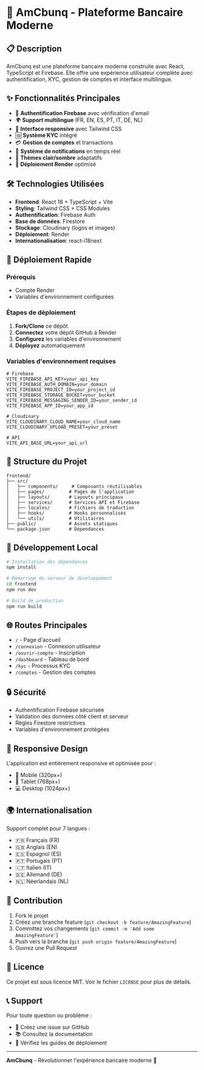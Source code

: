 # 🏦 AmCbunq - Plateforme Bancaire Moderne

## 📋 Description

AmCbunq est une plateforme bancaire moderne construite avec React, TypeScript et Firebase. Elle offre une expérience utilisateur complète avec authentification, KYC, gestion de comptes et interface multilingue.

## ✨ Fonctionnalités Principales

- 🔐 **Authentification Firebase** avec vérification d'email
- 🌍 **Support multilingue** (FR, EN, ES, PT, IT, DE, NL)
- 📱 **Interface responsive** avec Tailwind CSS
- 🆔 **Système KYC** intégré
- 💳 **Gestion de comptes** et transactions
- 🔔 **Système de notifications** en temps réel
- 🎨 **Thèmes clair/sombre** adaptatifs
- 🚀 **Déploiement Render** optimisé

## 🛠️ Technologies Utilisées

- **Frontend**: React 18 + TypeScript + Vite
- **Styling**: Tailwind CSS + CSS Modules
- **Authentification**: Firebase Auth
- **Base de données**: Firestore
- **Stockage**: Cloudinary (logos et images)
- **Déploiement**: Render
- **Internationalisation**: react-i18next

## 🚀 Déploiement Rapide

### Prérequis
- Compte Render
- Variables d'environnement configurées

### Étapes de déploiement

1. **Fork/Clone** ce dépôt
2. **Connectez** votre dépôt GitHub à Render
3. **Configurez** les variables d'environnement
4. **Déployez** automatiquement

### Variables d'environnement requises

```env
# Firebase
VITE_FIREBASE_API_KEY=your_api_key
VITE_FIREBASE_AUTH_DOMAIN=your_domain
VITE_FIREBASE_PROJECT_ID=your_project_id
VITE_FIREBASE_STORAGE_BUCKET=your_bucket
VITE_FIREBASE_MESSAGING_SENDER_ID=your_sender_id
VITE_FIREBASE_APP_ID=your_app_id

# Cloudinary
VITE_CLOUDINARY_CLOUD_NAME=your_cloud_name
VITE_CLOUDINARY_UPLOAD_PRESET=your_preset

# API
VITE_API_BASE_URL=your_api_url
```

## 📁 Structure du Projet

```
frontend/
├── src/
│   ├── components/     # Composants réutilisables
│   ├── pages/         # Pages de l'application
│   ├── layouts/       # Layouts principaux
│   ├── services/      # Services API et Firebase
│   ├── locales/       # Fichiers de traduction
│   ├── hooks/         # Hooks personnalisés
│   └── utils/         # Utilitaires
├── public/            # Assets statiques
└── package.json       # Dépendances
```

## 🔧 Développement Local

```bash
# Installation des dépendances
npm install

# Démarrage du serveur de développement
cd frontend
npm run dev

# Build de production
npm run build
```

## 🌐 Routes Principales

- `/` - Page d'accueil
- `/connexion` - Connexion utilisateur
- `/ouvrir-compte` - Inscription
- `/dashboard` - Tableau de bord
- `/kyc` - Processus KYC
- `/comptes` - Gestion des comptes

## 🔒 Sécurité

- Authentification Firebase sécurisée
- Validation des données côté client et serveur
- Règles Firestore restrictives
- Variables d'environnement protégées

## 📱 Responsive Design

L'application est entièrement responsive et optimisée pour :
- 📱 Mobile (320px+)
- 📱 Tablet (768px+)
- 💻 Desktop (1024px+)

## 🌍 Internationalisation

Support complet pour 7 langues :
- 🇫🇷 Français (FR)
- 🇬🇧 Anglais (EN)
- 🇪🇸 Espagnol (ES)
- 🇵🇹 Portugais (PT)
- 🇮🇹 Italien (IT)
- 🇩🇪 Allemand (DE)
- 🇳🇱 Néerlandais (NL)

## 🤝 Contribution

1. Fork le projet
2. Créez une branche feature (`git checkout -b feature/AmazingFeature`)
3. Committez vos changements (`git commit -m 'Add some AmazingFeature'`)
4. Push vers la branche (`git push origin feature/AmazingFeature`)
5. Ouvrez une Pull Request

## 📄 Licence

Ce projet est sous licence MIT. Voir le fichier `LICENSE` pour plus de détails.

## 📞 Support

Pour toute question ou problème :
- 📧 Créez une issue sur GitHub
- 📚 Consultez la documentation
- 🔧 Vérifiez les guides de déploiement

---

**AmCbunq** - Révolutionner l'expérience bancaire moderne 🚀 